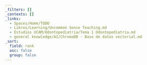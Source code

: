 ```yaml
---
_filters: []
_contexts: []
_links:
  - Spaces/Home/TODO
  - Libros/Learning/Uncommon Sense Teaching.md
  - Estudios UCAM/Odontopediatria/Tema 1 Odontopediatría.md
  - general knowledge/AI/ChromaDB - Base de datos vectorial.md
_sort:
  field: rank
  asc: false
  group: false
---
```

